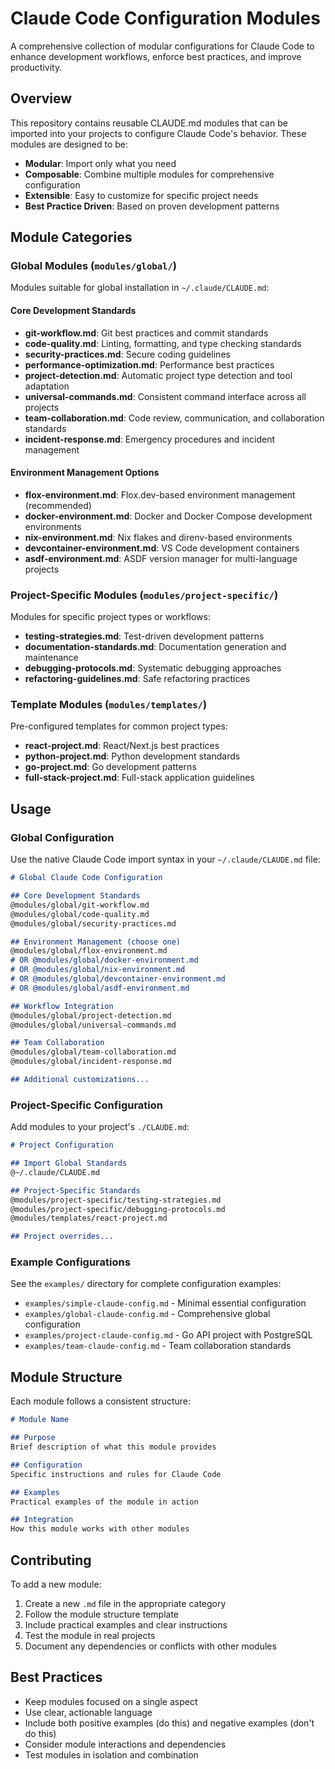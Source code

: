 # Claude Code Configuration Modules

A comprehensive collection of modular configurations for Claude Code to enhance development workflows, enforce best practices, and improve productivity.

## Overview

This repository contains reusable CLAUDE.md modules that can be imported into your projects to configure Claude Code's behavior. These modules are designed to be:

- **Modular**: Import only what you need
- **Composable**: Combine multiple modules for comprehensive configuration
- **Extensible**: Easy to customize for specific project needs
- **Best Practice Driven**: Based on proven development patterns

## Module Categories

### Global Modules (`modules/global/`)
Modules suitable for global installation in `~/.claude/CLAUDE.md`:

#### Core Development Standards
- **git-workflow.md**: Git best practices and commit standards
- **code-quality.md**: Linting, formatting, and type checking standards
- **security-practices.md**: Secure coding guidelines
- **performance-optimization.md**: Performance best practices
- **project-detection.md**: Automatic project type detection and tool adaptation
- **universal-commands.md**: Consistent command interface across all projects
- **team-collaboration.md**: Code review, communication, and collaboration standards
- **incident-response.md**: Emergency procedures and incident management

#### Environment Management Options
- **flox-environment.md**: Flox.dev-based environment management (recommended)
- **docker-environment.md**: Docker and Docker Compose development environments
- **nix-environment.md**: Nix flakes and direnv-based environments
- **devcontainer-environment.md**: VS Code development containers
- **asdf-environment.md**: ASDF version manager for multi-language projects

### Project-Specific Modules (`modules/project-specific/`)
Modules for specific project types or workflows:
- **testing-strategies.md**: Test-driven development patterns
- **documentation-standards.md**: Documentation generation and maintenance
- **debugging-protocols.md**: Systematic debugging approaches
- **refactoring-guidelines.md**: Safe refactoring practices

### Template Modules (`modules/templates/`)
Pre-configured templates for common project types:
- **react-project.md**: React/Next.js best practices
- **python-project.md**: Python development standards
- **go-project.md**: Go development patterns
- **full-stack-project.md**: Full-stack application guidelines

## Usage

### Global Configuration
Use the native Claude Code import syntax in your `~/.claude/CLAUDE.md` file:

```markdown
# Global Claude Code Configuration

## Core Development Standards
@modules/global/git-workflow.md
@modules/global/code-quality.md
@modules/global/security-practices.md

## Environment Management (choose one)
@modules/global/flox-environment.md
# OR @modules/global/docker-environment.md
# OR @modules/global/nix-environment.md
# OR @modules/global/devcontainer-environment.md
# OR @modules/global/asdf-environment.md

## Workflow Integration
@modules/global/project-detection.md
@modules/global/universal-commands.md

## Team Collaboration
@modules/global/team-collaboration.md
@modules/global/incident-response.md

## Additional customizations...
```

### Project-Specific Configuration
Add modules to your project's `./CLAUDE.md`:

```markdown
# Project Configuration

## Import Global Standards
@~/.claude/CLAUDE.md

## Project-Specific Standards
@modules/project-specific/testing-strategies.md
@modules/project-specific/debugging-protocols.md
@modules/templates/react-project.md

## Project overrides...
```

### Example Configurations
See the `examples/` directory for complete configuration examples:
- `examples/simple-claude-config.md` - Minimal essential configuration
- `examples/global-claude-config.md` - Comprehensive global configuration
- `examples/project-claude-config.md` - Go API project with PostgreSQL
- `examples/team-claude-config.md` - Team collaboration standards

## Module Structure

Each module follows a consistent structure:
```markdown
# Module Name

## Purpose
Brief description of what this module provides

## Configuration
Specific instructions and rules for Claude Code

## Examples
Practical examples of the module in action

## Integration
How this module works with other modules
```

## Contributing

To add a new module:
1. Create a new `.md` file in the appropriate category
2. Follow the module structure template
3. Include practical examples and clear instructions
4. Test the module in real projects
5. Document any dependencies or conflicts with other modules

## Best Practices

- Keep modules focused on a single aspect
- Use clear, actionable language
- Include both positive examples (do this) and negative examples (don't do this)
- Consider module interactions and dependencies
- Test modules in isolation and combination